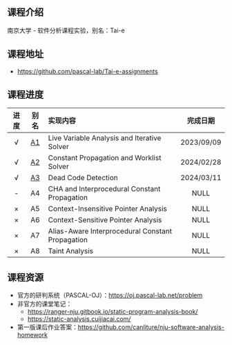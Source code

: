 ## 课程介绍

南京大学 - 软件分析课程实验，别名：Tai-e

## 课程地址

- https://github.com/pascal-lab/Tai-e-assignments

## 课程进度

| 进度  |          别名          | 实现内容                                             |    完成日期    |
| :-: | :------------------: | :----------------------------------------------- | :--------: |
|  √  | [A1](./A1/README.md) | Live Variable Analysis and Iterative Solver      | 2023/09/09 |
|  √  | [A2](./A2/README.md) | Constant Propagation and Worklist Solver         | 2024/02/28 |
|  √  | [A3](./A3/README.md) | Dead Code Detection                              | 2024/03/11 |
|  -  |          A4          | CHA and Interprocedural Constant Propagation     |    NULL    |
|  ×  |          A5          | Context-Insensitive Pointer Analysis             |    NULL    |
|  ×  |          A6          | Context-Sensitive Pointer Analysis               |    NULL    |
|  ×  |          A7          | Alias-Aware Interprocedural Constant Propagation |    NULL    |
|  ×  |          A8          | Taint Analysis                                   |    NULL    |

## 课程资源

- 官方的研判系统（PASCAL-OJ）：https://oj.pascal-lab.net/problem
- 非官方的课堂笔记：
  - https://ranger-nju.gitbook.io/static-program-analysis-book/
  - https://static-analysis.cuijiacai.com/
- 第一版课后作业答案：https://github.com/canliture/nju-software-analysis-homework
